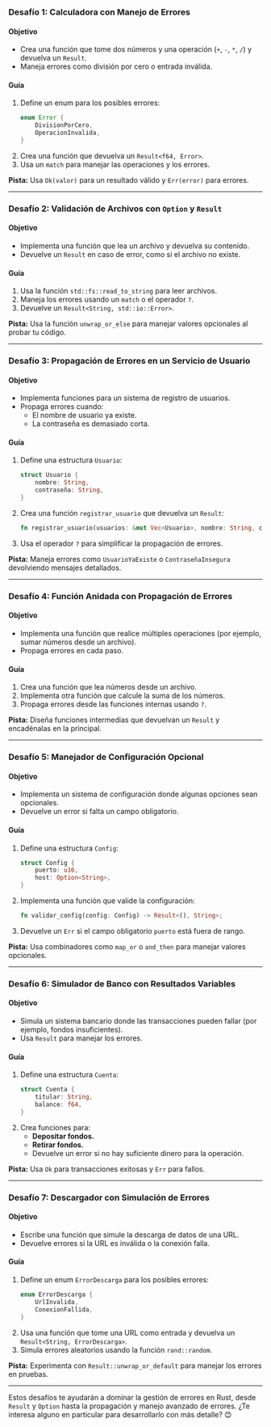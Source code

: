 ### **Desafío 1: Calculadora con Manejo de Errores**  

#### Objetivo  
- Crea una función que tome dos números y una operación (`+`, `-`, `*`, `/`) y devuelva un `Result`.  
- Maneja errores como división por cero o entrada inválida.  

#### Guía  
1. Define un enum para los posibles errores:  
   ```rust
   enum Error {
       DivisionPorCero,
       OperacionInvalida,
   }
   ```  
2. Crea una función que devuelva un `Result<f64, Error>`.  
3. Usa un `match` para manejar las operaciones y los errores.  

**Pista:** Usa `Ok(valor)` para un resultado válido y `Err(error)` para errores.  

---

### **Desafío 2: Validación de Archivos con `Option` y `Result`**  

#### Objetivo  
- Implementa una función que lea un archivo y devuelva su contenido.  
- Devuelve un `Result` en caso de error, como si el archivo no existe.  

#### Guía  
1. Usa la función `std::fs::read_to_string` para leer archivos.  
2. Maneja los errores usando un `match` o el operador `?`.  
3. Devuelve un `Result<String, std::io::Error>`.  

**Pista:** Usa la función `unwrap_or_else` para manejar valores opcionales al probar tu código.  

---

### **Desafío 3: Propagación de Errores en un Servicio de Usuario**  

#### Objetivo  
- Implementa funciones para un sistema de registro de usuarios.  
- Propaga errores cuando:  
  - El nombre de usuario ya existe.  
  - La contraseña es demasiado corta.  

#### Guía  
1. Define una estructura `Usuario`:  
   ```rust
   struct Usuario {
       nombre: String,
       contraseña: String,
   }
   ```  
2. Crea una función `registrar_usuario` que devuelva un `Result`:  
   ```rust
   fn registrar_usuario(usuarios: &mut Vec<Usuario>, nombre: String, contraseña: String) -> Result<(), String>;
   ```  
3. Usa el operador `?` para simplificar la propagación de errores.  

**Pista:** Maneja errores como `UsuarioYaExiste` o `ContraseñaInsegura` devolviendo mensajes detallados.  

---

### **Desafío 4: Función Anidada con Propagación de Errores**  

#### Objetivo  
- Implementa una función que realice múltiples operaciones (por ejemplo, sumar números desde un archivo).  
- Propaga errores en cada paso.  

#### Guía  
1. Crea una función que lea números desde un archivo.  
2. Implementa otra función que calcule la suma de los números.  
3. Propaga errores desde las funciones internas usando `?`.  

**Pista:** Diseña funciones intermedias que devuelvan un `Result` y encadénalas en la principal.  

---

### **Desafío 5: Manejador de Configuración Opcional**  

#### Objetivo  
- Implementa un sistema de configuración donde algunas opciones sean opcionales.  
- Devuelve un error si falta un campo obligatorio.  

#### Guía  
1. Define una estructura `Config`:  
   ```rust
   struct Config {
       puerto: u16,
       host: Option<String>,
   }
   ```  
2. Implementa una función que valide la configuración:  
   ```rust
   fn validar_config(config: Config) -> Result<(), String>;
   ```  
3. Devuelve un `Err` si el campo obligatorio `puerto` está fuera de rango.  

**Pista:** Usa combinadores como `map_or` o `and_then` para manejar valores opcionales.  

---

### **Desafío 6: Simulador de Banco con Resultados Variables**  

#### Objetivo  
- Simula un sistema bancario donde las transacciones pueden fallar (por ejemplo, fondos insuficientes).  
- Usa `Result` para manejar los errores.  

#### Guía  
1. Define una estructura `Cuenta`:  
   ```rust
   struct Cuenta {
       titular: String,
       balance: f64,
   }
   ```  
2. Crea funciones para:  
   - **Depositar fondos.**  
   - **Retirar fondos.**  
   - Devuelve un error si no hay suficiente dinero para la operación.  

**Pista:** Usa `Ok` para transacciones exitosas y `Err` para fallos.  

---

### **Desafío 7: Descargador con Simulación de Errores**  

#### Objetivo  
- Escribe una función que simule la descarga de datos de una URL.  
- Devuelve errores si la URL es inválida o la conexión falla.  

#### Guía  
1. Define un enum `ErrorDescarga` para los posibles errores:  
   ```rust
   enum ErrorDescarga {
       UrlInvalida,
       ConexionFallida,
   }
   ```  
2. Usa una función que tome una URL como entrada y devuelva un `Result<String, ErrorDescarga>`.  
3. Simula errores aleatorios usando la función `rand::random`.  

**Pista:** Experimenta con `Result::unwrap_or_default` para manejar los errores en pruebas.  

---

Estos desafíos te ayudarán a dominar la gestión de errores en Rust, desde `Result` y `Option` hasta la propagación y manejo avanzado de errores. ¿Te interesa alguno en particular para desarrollarlo con más detalle? 😊

